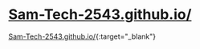 # <a href="https://sam-tech-2543.github.io/" target="_blank">Sam-Tech-2543.github.io/</a>
[Sam-Tech-2543.github.io/](https://sam-tech-2543.github.io/){:target="_blank"}
